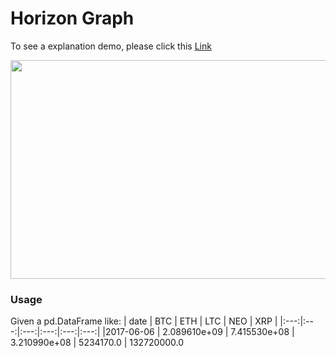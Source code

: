 # Horizon Graph

To see a explanation demo, please click this [Link](https://sysu-zjw.github.io/5005pre/)

[<img src="https://github.com/sysu-zjw/MSBD-2018Fall/blob/master/img/HorizonGraph.png" width="600" height="350" align='center'>](https://sysu-zjw.github.io/5005pre/)



### Usage 
Given a pd.DataFrame like:
| date | BTC | ETH | LTC | NEO | XRP |
|:---:|:---:|:---:|:---:|:---:|:---:|
|2017-06-06 | 2.089610e+09  |  7.415530e+08  |  3.210990e+08  |  5234170.0 |  132720000.0
